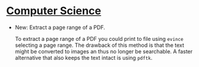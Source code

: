 # [Computer Science](pdftk.md)

* New: Extract a page range of a PDF.

    To extract a page range of a PDF you could print to file using `evince`
    selecting a page range. The drawback of this method is that the text might be
    converted to images an thus no longer be searchable. A faster alternative that
    also keeps the text intact is using `pdftk`.